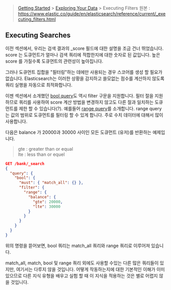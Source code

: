 > [Getting Started](https://github.com/sungjunyoung/elasticsearch_doc_ko/tree/master/1.%20Getting%20Started) > [Exploring Your Data](https://github.com/sungjunyoung/elasticsearch_doc_ko/tree/master/1.%20Getting%20Started/5.%20Exploring%20Your%20Data) > Executing Filters
> 원본 : https://www.elastic.co/guide/en/elasticsearch/reference/current/_executing_filters.html

## Executing Searches

이전 섹션에서, 우리는 검색 결과의 \_score 필드에 대한 설명을 조금 건너 뛰었습니다. score 는 도큐먼트가 얼마나 검색 쿼리에 적합한지에 대한 숫자로 된 값입니다. 높은 score 를 가질수록 도큐먼트의 관련성이 높아집니다.

그러나 도큐먼트 집합을 "필터링"하는 데에만 사용되는 경우 스코어를 생성 할 필요가 없습니다. Elasticsearch는 이러한 상황을 감지하고 쓸모없는 점수를 계산하지 않도록 쿼리 실행을 자동으로 최적화합니다.

이젠 섹션에서 소개했던 [bool query](https://www.elastic.co/guide/en/elasticsearch/reference/current/query-dsl-bool-query.html)도 역시 filter 구문을 지원합니다. 필터 절을 지원하므로 쿼리를 사용하여 score 계산 방법을 변경하지 않고도 다른 절과 일치하는 도큐먼트를 제한 할 수 있습니다(?). 예를들어 [range query](https://www.elastic.co/guide/en/elasticsearch/reference/current/query-dsl-range-query.html)를 소개합니다. range query 는 값의 범위로 도큐먼트를 필터링 할 수 있게 합니다. 주로 수치 데이터에 대해서 많이 사용합니다.

다음은 balance 가 20000과 30000 사이인 모든 도큐먼트 (유저)를 반환하는 예제입니다.  
> gte : greater than or equal  
> lte : less than or equel

```json
GET /bank/_search
{
  "query": {
    "bool": {
      "must": { "match_all": {} },
      "filter": {
        "range": {
          "balance": {
            "gte": 20000,
            "lte": 30000
          }
        }
      }
    }
  }
}
```
위의 명령을 뜯어보면, bool 쿼리는 match_all 쿼리와 range 쿼리로 이루어져 있습니다.

match_all, match, bool 및 range 쿼리 외에도 사용할 수있는 다른 많은 쿼리들이 있지만, 여기서는 다루지 않을 것입니다. 어떻게 작동하는지에 대한 기본적인 이해가 이미 있으므로 다른 지식 유형을 배우고 실험 할 때 이 지식을 적용하는 것은 별로 어렵지 않을 것입니다.

